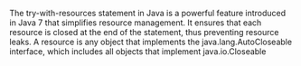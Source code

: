 The try-with-resources statement in Java is a powerful feature introduced in Java 7 that simplifies resource management. 
It ensures that each resource is closed at the end of the statement, thus preventing resource leaks.
A resource is any object that implements the java.lang.AutoCloseable interface, which includes all objects that implement java.io.Closeable
